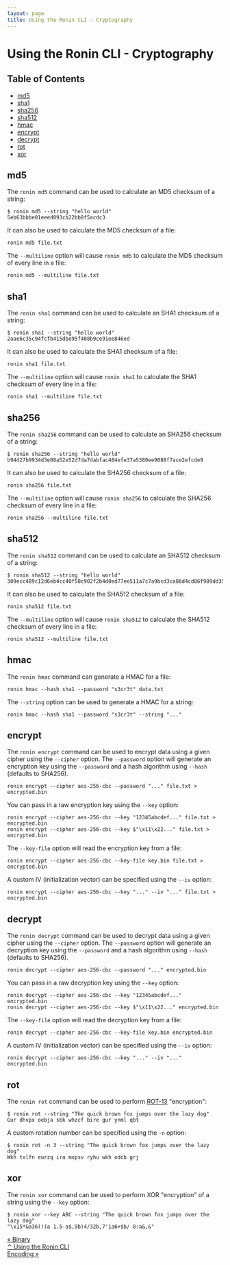 ```yaml
---
layout: page
title: Using the Ronin CLI - Cryptography
---
```


# Using the Ronin CLI - Cryptography

## Table of Contents

* [md5](#md5)
* [sha1](#sha1)
* [sha256](#sha256)
* [sha512](#sha512)
* [hmac](#hmac)
* [encrypt](#encrypt)
* [decrypt](#decrypt)
* [rot](#rot)
* [xor](#xor)

## md5

The `ronin md5` command can be used to calculate an MD5 checksum of a string:

```shell
$ ronin md5 --string "hello world"
5eb63bbbe01eeed093cb22bb8f5acdc3
```

It can also be used to calculate the MD5 checksum of a file:

```shell
ronin md5 file.txt
```

The `--multiline` option will cause `ronin md5` to calculate the MD5 checksum
of every line in a file:

```shell
ronin md5 --multiline file.txt
```

## sha1

The `ronin sha1` command can be used to calculate an SHA1 checksum of a string:

```shell
$ ronin sha1 --string "hello world"
2aae6c35c94fcfb415dbe95f408b9ce91ee846ed
```

It can also be used to calculate the SHA1 checksum of a file:

```shell
ronin sha1 file.txt
```

The `--multiline` option will cause `ronin sha1` to calculate the SHA1 checksum
of every line in a file:

```shell
ronin sha1 --multiline file.txt
```

## sha256

The `ronin sha256` command can be used to calculate an SHA256 checksum of a
string:

```shell
$ ronin sha256 --string "hello world"
b94d27b9934d3e08a52e52d7da7dabfac484efe37a5380ee9088f7ace2efcde9
```

It can also be used to calculate the SHA256 checksum of a file:

```shell
ronin sha256 file.txt
```

The `--multiline` option will cause `ronin sha256` to calculate the SHA256
checksum of every line in a file:

```shell
ronin sha256 --multiline file.txt
```

## sha512

The `ronin sha512` command can be used to calculate an SHA512 checksum of a
string:

```shell
$ ronin sha512 --string "hello world"
309ecc489c12d6eb4cc40f50c902f2b4d0ed77ee511a7c7a9bcd3ca86d4cd86f989dd35bc5ff499670da34255b45b0cfd830e81f605dcf7dc5542e93ae9cd76f
```

It can also be used to calculate the SHA512 checksum of a file:

```shell
ronin sha512 file.txt
```

The `--multiline` option will cause `ronin sha512` to calculate the SHA512
checksum of every line in a file:

```shell
ronin sha512 --multiline file.txt
```

## hmac

The `ronin hmac` command can generate a HMAC for a file:

```shell
ronin hmac --hash sha1 --password "s3cr3t" data.txt
```

The `--string` option can be used to generate a HMAC for a string:

```shell
ronin hmac --hash sha1 --password "s3cr3t" --string "..."
```

## encrypt

The `ronin encrypt` command can be used to encrypt data using a given cipher
using the `--cipher` option. The `--password` option will generate an encryption
key using the `--password` and a hash algorithm using `--hash` (defaults to
SHA256).

```shell
ronin encrypt --cipher aes-256-cbc --password "..." file.txt > encrypted.bin
```

You can pass in a raw encryption key using the `--key` option:

```shell
ronin encrypt --cipher aes-256-cbc --key "12345abcdef..." file.txt > encrypted.bin
ronin encrypt --cipher aes-256-cbc --key $"\x11\x22..." file.txt > encrypted.bin
```

The `--key-file` option will read the encryption key from a file:

```shell
ronin encrypt --cipher aes-256-cbc --key-file key.bin file.txt > encrypted.bin
```

A custom IV (initialization vector) can be specified using the `--iv` option:

```shell
ronin encrypt --cipher aes-256-cbc --key "..." --iv "..." file.txt > encrypted.bin
```

## decrypt

The `ronin decrypt` command can be used to decrypt data using a given cipher
using the `--cipher` option. The `--password` option will generate an decryption
key using the `--password` and a hash algorithm using `--hash` (defaults to
SHA256).

```shell
ronin decrypt --cipher aes-256-cbc --password "..." encrypted.bin
```

You can pass in a raw decryption key using the `--key` option:

```shell
ronin decrypt --cipher aes-256-cbc --key "12345abcdef..." encrypted.bin
ronin decrypt --cipher aes-256-cbc --key $"\x11\x22..." encrypted.bin
```

The `--key-file` option will read the decryption key from a file:

```shell
ronin decrypt --cipher aes-256-cbc --key-file key.bin encrypted.bin
```

A custom IV (initialization vector) can be specified using the `--iv` option:

```shell
ronin decrypt --cipher aes-256-cbc --key "..." --iv "..." encrypted.bin
```

## rot

The `ronin rot` command can be used to perform [ROT-13] "encryption":

[ROT-13]: https://en.wikipedia.org/wiki/ROT13

```
$ ronin rot --string "The quick brown fox jumps over the lazy dog"
Gur dhvpx oebja sbk whzcf bire gur ynml qbt
```

A custom rotation number can be specified using the `-n` option:

```
$ ronin rot -n 3 --string "The quick brown fox jumps over the lazy dog"
Wkh txlfn eurzq ira mxpsv ryhu wkh odcb grj
```

## xor

The `ronin xor` command can be used to perform XOR "encryption" of a string
using the `--key` option:

```shell
$ ronin xor --key ABC --string "The quick brown fox jumps over the lazy dog"
"\x15*&a36(!(a 1.5-a$,9b)4/32b,7'1a6+$b/ 8:a&,&"
```

<div class="level">
  <div class="level-left">
    <a class="button" href="binary.html">
      &laquo; Binary
    </a>
  </div>

  <div class="level-item has-text-centered">
    <a class="button" href="index.html">
      &#x2303; Using the Ronin CLI
    </a>
  </div>

  <div class="level-right">
    <a class="button" href="encoding.html">
      Encoding &raquo;
    </a>
  </div>
</div>
